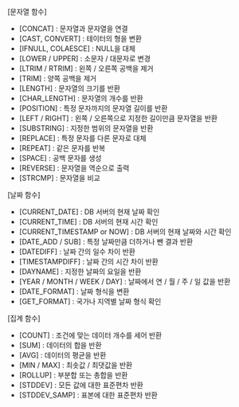[문자열 함수]
 - [CONCAT] : 문자열과 문자열을 연결
 - [CAST, CONVERT] : 테이터의 형을 변환
 - [IFNULL, COLAESCE] : NULL을 대체
 - [LOWER / UPPER] : 소문자 / 대문자로 변경
 - [LTRIM / RTRIM] : 왼쪽 / 오른쪽 공백을 제거
 - [TRIM] : 양쪽 공백을 제거
 - [LENGTH] : 문자열의 크기를 반환
 - [CHAR_LENGTH] : 문자열의 개수를 반환
 - [POSITION] : 특정 문자까지의 문자열 길이를 반환
 - [LEFT / RIGHT] : 왼쪽 / 오른쪽으로 지정한 길이만큼 문자열을 반환
 - [SUBSTRING] : 지정한 범위의 문자열을 반환
 - [REPLACE] : 특정 문자를 다른 문자로 대체
 - [REPEAT] : 같은 문자를 반복
 - [SPACE] : 공백 문자를 생성
 - [REVERSE] : 문자열을 역순으로 출력
 - [STRCMP] : 문자열을 비교

[날짜 함수]
 - [CURRENT_DATE] : DB 서버의 현재 날짜 확인
 - [CURRENT_TIME] : DB 서버의 현재 시간 확인
 - [CURRENT_TIMESTAMP or NOW] : DB 서버의 현재 날짜와 시간 확인
 - [DATE_ADD / SUB] : 특정 날짜만큼 더하거나 뺀 결과 반환
 - [DATEDIFF] : 날짜 간의 일수 차이 반환
 - [TIMESTAMPDIFF] : 날짜 간의 시간 차이 반환
 - [DAYNAME] : 지정한 날짜의 요일을 반환
 - [YEAR / MONTH / WEEK / DAY] : 날짜에서 연 / 월 / 주 / 일 값을 반환
 - [DATE_FORMAT] : 날짜 형식을 변환
 - [GET_FORMAT] : 국가나 지역별 날짜 형식 확인

[집계 함수]
 - [COUNT] : 조건에 맞는 데이터 개수를 세어 반환
 - [SUM] : 데이터의 합을 반환
 - [AVG] : 데이터의 평균을 반환
 - [MIN / MAX] : 최솟값 / 최댓값을 반환
 - [ROLLUP] : 부분합 또는 총합을 반환
 - [STDDEV] : 모든 값에 대한 표준편차 반환
 - [STDDEV_SAMP] : 표본에 대한 표준편차 반환